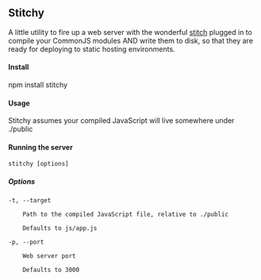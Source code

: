 ## Stitchy

A little utility to fire up a web server with the wonderful [stitch](https://github.com/sstephenson/stitch) plugged in to compile your CommonJS modules AND write them to disk, so that they are ready for deploying to static hosting environments.

#### Install

npm install stitchy

#### Usage

Stitchy assumes your compiled JavaScript will live somewhere under ./public

#### Running the server

    stitchy [options]
    
##### Options
  
    -t, --target
        
        Path to the compiled JavaScript file, relative to ./public
        
        Defaults to js/app.js
        
    -p, --port
    
        Web server port
    
        Defaults to 3000

